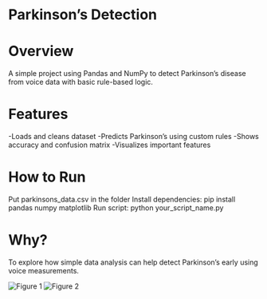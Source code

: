 # Parkinson’s Detection

# Overview
A simple project using Pandas and NumPy to detect Parkinson’s disease from voice data with basic rule-based logic.

# Features
-Loads and cleans dataset
-Predicts Parkinson’s using custom rules
-Shows accuracy and confusion matrix
-Visualizes important features

# How to Run
Put parkinsons_data.csv in the folder
Install dependencies: pip install pandas numpy matplotlib
Run script: python your_script_name.py

# Why?
To explore how simple data analysis can help detect Parkinson’s early using voice measurements.

![Figure 1](screenshot/figure1.png)
![Figure 2](screenshot/figure2.png)

